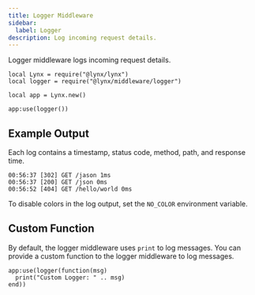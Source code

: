 ```yaml
---
title: Logger Middleware
sidebar:
  label: Logger
description: Log incoming request details.
---
```


Logger middleware logs incoming request details.

```luau
local Lynx = require("@lynx/lynx")
local logger = require("@lynx/middleware/logger")

local app = Lynx.new()

app:use(logger())
```

## Example Output

Each log contains a timestamp, status code, method, path, and response time.

```console
00:56:37 [302] GET /jason 1ms
00:56:37 [200] GET /json 0ms
00:56:52 [404] GET /hello/world 0ms
```

To disable colors in the log output, set the `NO_COLOR` environment variable.

## Custom Function

By default, the logger middleware uses `print` to log messages. You can provide a custom function to the logger middleware to log messages.

```luau
app:use(logger(function(msg)
  print("Custom Logger: " .. msg)
end))
```
